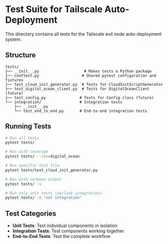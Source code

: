 # Test Suite for Tailscale Auto-Deployment

This directory contains all tests for the Tailscale exit node auto-deployment system.

## Structure

```
tests/
├── __init__.py                    # Makes tests a Python package
├── conftest.py                   # Shared pytest configuration and fixtures
├── test_cloud_init_generator.py  # Tests for CloudInitScriptGenerator
├── test_digital_ocean_client.py  # Tests for DigitalOceanClient (future)
├── test_config.py               # Tests for Config class (future)
└── integration/                 # Integration tests
    ├── __init__.py
    └── test_end_to_end.py       # End-to-end integration tests
```

## Running Tests

```bash
# Run all tests
pytest tests/

# Run with coverage
pytest tests/ --cov=digital_ocean

# Run specific test file
pytest tests/test_cloud_init_generator.py

# Run with verbose output
pytest tests/ -v

# Run only unit tests (exclude integration)
pytest tests/ -m "not integration"
```

## Test Categories

- **Unit Tests**: Test individual components in isolation
- **Integration Tests**: Test components working together
- **End-to-End Tests**: Test the complete workflow
